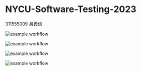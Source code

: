# NYCU-Software-Testing-2023

311555009 呂義信

![example workflow](https://github.com/Richard-YH/311555009-ST-2023/actions/workflows/main.yml/badge.svg)

![example workflow](https://github.com/Richard-YH/311555009-ST-2023/actions/workflows/Lab01-CI.yml/badge.svg)

![example workflow](https://github.com/Richard-YH/311555009-ST-2023/actions/workflows/Lab02-CI.yml/badge.svg)

![example workflow](https://github.com/Richard-YH/311555009-ST-2023/actions/workflows/Lab03-CI.yml/badge.svg)

